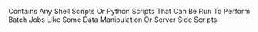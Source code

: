 Contains Any Shell Scripts Or Python Scripts That Can Be Run To Perform Batch Jobs Like Some Data Manipulation Or Server Side Scripts